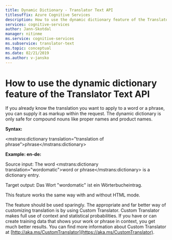 ```yaml
---
title: Dynamic Dictionary - Translator Text API
titlesuffix: Azure Cognitive Services
description: How to use the dynamic dictionary feature of the Translator Text API.
services: cognitive-services
author: Jann-Skotdal
manager: nitinme
ms.service: cognitive-services
ms.subservice: translator-text
ms.topic: conceptual
ms.date: 02/21/2019
ms.author: v-jansko
---
```


# How to use the dynamic dictionary feature of the Translator Text API

If you already know the translation you want to apply to a word or a phrase, you can supply it as markup within the request. The dynamic dictionary is only safe for compound nouns like proper names and product names.

**Syntax:**

<mstrans:dictionary translation=”translation of phrase”>phrase</mstrans:dictionary>

**Example: en-de:**

Source input: The word <mstrans:dictionary translation=\"wordomatic\">word or phrase</mstrans:dictionary> is a dictionary entry.

Target output: Das Wort "wordomatic" ist ein Wörterbucheintrag.

This feature works the same way with and without HTML mode.

The feature should be used sparingly. The appropriate and far better way of customizing translation is by using Custom Translator. Custom Translator makes full use of context and statistical probabilities. If you have or can create training data that shows your work or phrase in context, you get much better results. You can find more information about Custom Translator at [http://aka.ms/CustomTranslator](https://aka.ms/CustomTranslator).
